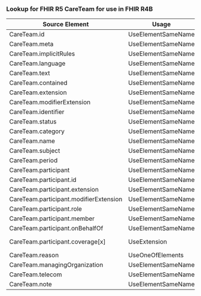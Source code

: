 ### Lookup for FHIR R5 CareTeam for use in FHIR R4B

| Source Element | Usage | Target |
| -------------- | ----- | ------ |
| CareTeam.id | UseElementSameName | CareTeam.id |
| CareTeam.meta | UseElementSameName | CareTeam.meta |
| CareTeam.implicitRules | UseElementSameName | CareTeam.implicitRules |
| CareTeam.language | UseElementSameName | CareTeam.language |
| CareTeam.text | UseElementSameName | CareTeam.text |
| CareTeam.contained | UseElementSameName | CareTeam.contained |
| CareTeam.extension | UseElementSameName | CareTeam.extension |
| CareTeam.modifierExtension | UseElementSameName | CareTeam.modifierExtension |
| CareTeam.identifier | UseElementSameName | CareTeam.identifier |
| CareTeam.status | UseElementSameName | CareTeam.status |
| CareTeam.category | UseElementSameName | CareTeam.category |
| CareTeam.name | UseElementSameName | CareTeam.name |
| CareTeam.subject | UseElementSameName | CareTeam.subject |
| CareTeam.period | UseElementSameName | CareTeam.period |
| CareTeam.participant | UseElementSameName | CareTeam.participant |
| CareTeam.participant.id | UseElementSameName | CareTeam.participant.id |
| CareTeam.participant.extension | UseElementSameName | CareTeam.participant.extension |
| CareTeam.participant.modifierExtension | UseElementSameName | CareTeam.participant.modifierExtension |
| CareTeam.participant.role | UseElementSameName | CareTeam.participant.role |
| CareTeam.participant.member | UseElementSameName | CareTeam.participant.member |
| CareTeam.participant.onBehalfOf | UseElementSameName | CareTeam.participant.onBehalfOf |
| CareTeam.participant.coverage[x] | UseExtension | http://hl7.org/fhir/5.0/StructureDefinition/extension-CareTeam.participant.coverage |
| CareTeam.reason | UseOneOfElements | CareTeam.reasonCode,CareTeam.reasonReference |
| CareTeam.managingOrganization | UseElementSameName | CareTeam.managingOrganization |
| CareTeam.telecom | UseElementSameName | CareTeam.telecom |
| CareTeam.note | UseElementSameName | CareTeam.note |
